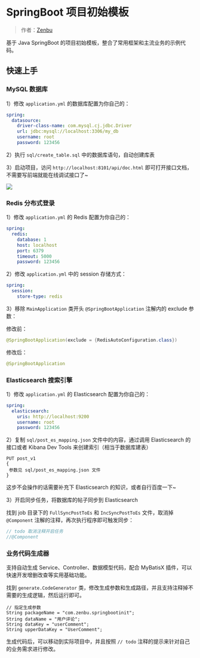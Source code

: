 # SpringBoot 项目初始模板

> 作者：[Zenbu](https://github.com/Dishuz)

基于 Java SpringBoot 的项目初始模板，整合了常用框架和主流业务的示例代码。

[//]: # ()
[//]: # (## 模板特点)

[//]: # ()
[//]: # (### 主流框架 & 特性)

[//]: # ()
[//]: # (- Spring Boot 2.7.x（贼新）)

[//]: # (- Spring MVC)

[//]: # (- MyBatis + MyBatis Plus 数据访问（开启分页）)

[//]: # (- Spring Boot 调试工具和项目处理器)

[//]: # (- Spring AOP 切面编程)

[//]: # (- Spring Scheduler 定时任务)

[//]: # (- Spring 事务注解)

[//]: # ()
[//]: # (### 数据存储)

[//]: # ()
[//]: # (- MySQL 数据库)

[//]: # (- Redis 内存数据库)

[//]: # (- Elasticsearch 搜索引擎)

[//]: # (- 腾讯云 COS 对象存储)

[//]: # ()
[//]: # (### 工具类)

[//]: # ()
[//]: # (- Easy Excel 表格处理)

[//]: # (- Hutool 工具库)

[//]: # (- Apache Commons Lang3 工具类)

[//]: # (- Lombok 注解)

[//]: # ()
[//]: # (### 业务特性)

[//]: # ()
[//]: # (- 业务代码生成器（支持自动生成 Service、Controller、数据模型代码）)

[//]: # (- Spring Session Redis 分布式登录)

[//]: # (- 全局请求响应拦截器（记录日志）)

[//]: # (- 全局异常处理器)

[//]: # (- 自定义错误码)

[//]: # (- 封装通用响应类)

[//]: # (- Swagger + Knife4j 接口文档)

[//]: # (- 自定义权限注解 + 全局校验)

[//]: # (- 全局跨域处理)

[//]: # (- 长整数丢失精度解决)

[//]: # (- 多环境配置)

[//]: # ()
[//]: # ()
[//]: # (## 业务功能)

[//]: # ()
[//]: # (- 提供示例 SQL（用户、帖子、帖子点赞、帖子收藏表）)

[//]: # (- 用户登录、注册、注销、更新、检索、权限管理)

[//]: # (- 帖子创建、删除、编辑、更新、数据库检索、ES 灵活检索)

[//]: # (- 帖子点赞、取消点赞)

[//]: # (- 帖子收藏、取消收藏、检索已收藏帖子)

[//]: # (- 帖子全量同步 ES、增量同步 ES 定时任务)

[//]: # (- 支持微信开放平台登录)

[//]: # (- 支持微信公众号订阅、收发消息、设置菜单)

[//]: # (- 支持分业务的文件上传)

[//]: # ()
[//]: # (### 单元测试)

[//]: # ()
[//]: # (- JUnit5 单元测试)

[//]: # (- 示例单元测试类)

[//]: # ()
[//]: # (### 架构设计)

[//]: # ()
[//]: # (- 合理分层)


## 快速上手

[//]: # (> 所有需要修改的地方都标记了 `todo`，便于大家找到修改的位置~)

### MySQL 数据库

1）修改 `application.yml` 的数据库配置为你自己的：

```yml
spring:
  datasource:
    driver-class-name: com.mysql.cj.jdbc.Driver
    url: jdbc:mysql://localhost:3306/my_db
    username: root
    password: 123456
```

2）执行 `sql/create_table.sql` 中的数据库语句，自动创建库表

3）启动项目，访问 `http://localhost:8101/api/doc.html` 即可打开接口文档，不需要写前端就能在线调试接口了~

![](doc/swagger.png)

### Redis 分布式登录

1）修改 `application.yml` 的 Redis 配置为你自己的：

```yml
spring:
  redis:
    database: 1
    host: localhost
    port: 6379
    timeout: 5000
    password: 123456
```

2）修改 `application.yml` 中的 session 存储方式：

```yml
spring:
  session:
    store-type: redis
```

3）移除 `MainApplication` 类开头 `@SpringBootApplication` 注解内的 exclude 参数：

修改前：

```java
@SpringBootApplication(exclude = {RedisAutoConfiguration.class})
```

修改后：


```java
@SpringBootApplication
```

### Elasticsearch 搜索引擎

1）修改 `application.yml` 的 Elasticsearch 配置为你自己的：

```yml
spring:
  elasticsearch:
    uris: http://localhost:9200
    username: root
    password: 123456
```

2）复制 `sql/post_es_mapping.json` 文件中的内容，通过调用 Elasticsearch 的接口或者 Kibana Dev Tools 来创建索引（相当于数据库建表）

```
PUT post_v1
{
 参数见 sql/post_es_mapping.json 文件
}
```

这步不会操作的话需要补充下 Elasticsearch 的知识，或者自行百度一下~

3）开启同步任务，将数据库的帖子同步到 Elasticsearch

找到 job 目录下的 `FullSyncPostToEs` 和 `IncSyncPostToEs` 文件，取消掉 `@Component` 注解的注释，再次执行程序即可触发同步：

```java
// todo 取消注释开启任务
//@Component
```

### 业务代码生成器

支持自动生成 Service、Controller、数据模型代码，配合 MyBatisX 插件，可以快速开发增删改查等实用基础功能。

找到 `generate.CodeGenerator` 类，修改生成参数和生成路径，并且支持注释掉不需要的生成逻辑，然后运行即可。

```
// 指定生成参数
String packageName = "com.zenbu.springbootinit";
String dataName = "用户评论";
String dataKey = "userComment";
String upperDataKey = "UserComment";
```

生成代码后，可以移动到实际项目中，并且按照 `// todo` 注释的提示来针对自己的业务需求进行修改。


[//]: # (> 仅分享于 [编程导航知识星球]&#40;https://yupi.icu&#41;)